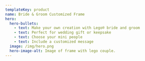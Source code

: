 ```yaml
---
templateKey: product
name: Bride & Groom Customized Frame
hero:
  hero-bullets:
    - text: Make your own creation with Lego® bride and groom
    - text: Perfect for wedding gift or keepsake
    - text: Choose your mini people
    - text: Include a customized message
  image: /img/hero.png
  hero-image-alt: Image of frame with lego couple.
---
```

